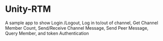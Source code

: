 # Unity-RTM
A sample app to show Login /Logout, Log in to/out of channel, Get Channel Member Count, Send/Receive Channel Message, Send Peer Message, Query Member, and token Authentication
